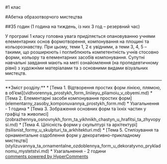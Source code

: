 <div id="hypercomments_widget" class="js-hypercomments-widget invisible"></div>

#1 клас

#Абетка образотворчого мистецтва 

##35 годин (1 година на тиждень, із них 3 год – резервний час)

У програмі 1 класу головна увага приділяється опановуванню учнями елементарних основ формотворення, компонування на площині та кольорознавству. При цьому, теми 1, 2 є увідними, а теми 3, 4, 5 – такими, що розширюють і поглиблюють компетентність учнів стосовно форми, кольору та елементарних засобів компонування. Супутні навчальні завдання мають на меті ознайомлення (на пропедевтичному рівні) з художніми матеріалами та з основними видами візуальних мистецтв.
<hr>
**Зміст розділу:**
*	[Тема 1.  Відтворення простих форм лінією, плямою, в об’ємі](vidtvorennya_prostykh_form_liniieyu_pliamoiu_v_obyemi.md)
*	[Тема 2.  Елементарні засоби компонування простих форм](elementarny_zasoby_komponuvannya_prostykh_form.md)
*	Узагальнення - 1 година
*	[Тема 3.  Зображення основних форм та їхніх частин у графіці та живописі](zobrazhennya_osnovnykh_form_ta_yikhnikh_chastyn_u_hrafitsi_ta_zhyvopysi.md)
*	[Тема 4.  Цілісність форми у скульптурі та архітектурі](tsilisnist_formy_u_skulpturi_ta_arkhitekturi.md)
*	[Тема 5.  Стилізування та орнаментальне оздоблення форм у декоративно-прикладному мистецтві](stylizuvannya_ta_ornamentalne_ozdoblennya_form_u_dekoratyvno_prykladnomu_mystetstvi.md)
*	Узагальнення - 2 години


<div class="js-hypercomments-container">
    <a href="http://hypercomments.com" class="hc-link" title="comments widget">comments powered by HyperComments</a>
</div>